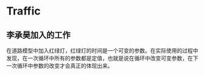 # Traffic

## 李承昊加入的工作

在道路模型中加入红绿灯，红绿灯的时间是一个可变的参数。在实际使用的过程中发现，在一次循环中所有的参数都是定值，也就是说在循环中改变可变参数，在下一次循环中参数的改变才会真正的体现出来。

